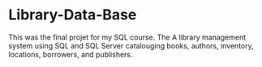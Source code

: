 # Library-Data-Base
This was the final projet for my SQL course.  The A library management system using SQL and SQL Server catalouging books, authors, inventory, locations, borrowers, and publishers.
